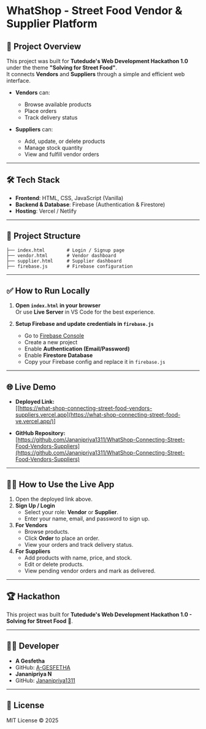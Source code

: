 # WhatShop - Street Food Vendor & Supplier Platform

## 🚀 Project Overview
This project was built for **Tutedude's Web Development Hackathon 1.0** under the theme **"Solving for Street Food"**.  
It connects **Vendors** and **Suppliers** through a simple and efficient web interface.

- **Vendors** can:
    - Browse available products
    - Place orders
    - Track delivery status

- **Suppliers** can:
    - Add, update, or delete products
    - Manage stock quantity
    - View and fulfill vendor orders

---

## 🛠 Tech Stack
- **Frontend**: HTML, CSS, JavaScript (Vanilla)
- **Backend & Database**: Firebase (Authentication & Firestore)
- **Hosting**: Vercel / Netlify

---

## 📂 Project Structure
```
├── index.html        # Login / Signup page
├── vendor.html       # Vendor dashboard
├── supplier.html     # Supplier dashboard
├── firebase.js       # Firebase configuration
```


---

## ✅ How to Run Locally
1. **Open `index.html` in your browser**  
   Or use **Live Server** in VS Code for the best experience.
   
2. **Setup Firebase and update credentials in `firebase.js`**  
   - Go to [Firebase Console](https://firebase.google.com/)  
   - Create a new project  
   - Enable **Authentication (Email/Password)**  
   - Enable **Firestore Database**  
   - Copy your Firebase config and replace it in `firebase.js`  

---

## 🌐 Live Demo
- **Deployed Link:**  
  [[https://what-shop-connecting-street-food-vendors-suppliers.vercel.app](https://what-shop-connecting-street-food-ve.vercel.app/)]

- **GitHub Repository:**  
  [https://github.com/Jananipriya1311/WhatShop-Connecting-Street-Food-Vendors-Suppliers](https://github.com/Jananipriya1311/WhatShop-Connecting-Street-Food-Vendors-Suppliers)

---

## 🧑‍💻 How to Use the Live App
1. Open the deployed link above.
2. **Sign Up / Login**
   - Select your role: **Vendor** or **Supplier**.
   - Enter your name, email, and password to sign up.
3. **For Vendors**
   - Browse products.
   - Click **Order** to place an order.
   - View your orders and track delivery status.
4. **For Suppliers**
   - Add products with name, price, and stock.
   - Edit or delete products.
   - View pending vendor orders and mark as delivered.

---

## 🏆 Hackathon
This project was built for **Tutedude's Web Development Hackathon 1.0 - Solving for Street Food** 🍲.

---

## 👩‍💻 Developer
- **A Gesfetha**  
- GitHub: [A-GESFETHA](https://github.com/A-GESFETHA)
- **Jananipriya N**
- GitHub: [Jananipriya1311](https://github.com/Jananipriya1311)

---

## 📜 License
MIT License © 2025

